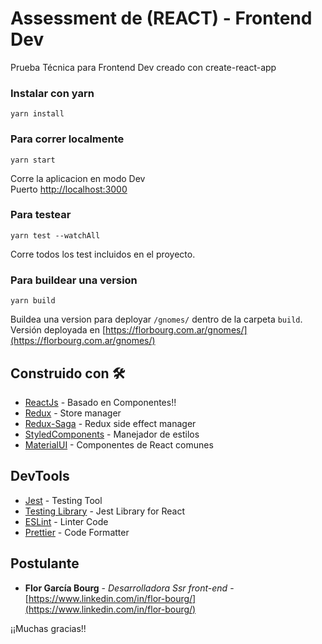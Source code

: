# Assessment de (REACT) - Frontend Dev

Prueba Técnica para Frontend Dev creado con create-react-app

### Instalar con yarn

`yarn install`

### Para correr localmente

`yarn start`

Corre la aplicacion en modo Dev\
Puerto [http://localhost:3000](http://localhost:3000)

### Para testear

`yarn test --watchAll`

Corre todos los test incluidos en el proyecto.

### Para buildear una version

`yarn build`

Buildea una version para deployar `/gnomes/` dentro de la carpeta `build`.\
Versión deployada en [https://florbourg.com.ar/gnomes/](https://florbourg.com.ar/gnomes/)

## Construido con 🛠️

- [ReactJs](https://es.reactjs.org/) - Basado en Componentes!!
- [Redux](https://es.redux.js.org/) - Store manager
- [Redux-Saga](https://redux-saga.js.org/) - Redux side effect manager
- [StyledComponents](https://styled-components.com/) - Manejador de estilos
- [MaterialUI](https://material-ui.com/) - Componentes de React comunes

## DevTools

- [Jest](https://jestjs.io/) - Testing Tool
- [Testing Library](https://testing-library.com/) - Jest Library for React
- [ESLint](https://eslint.org/) - Linter Code
- [Prettier](https://prettier.io/) - Code Formatter

## Postulante

- **Flor García Bourg** - _Desarrolladora Ssr front-end_ - [https://www.linkedin.com/in/flor-bourg/](https://www.linkedin.com/in/flor-bourg/)

¡¡Muchas gracias!!
